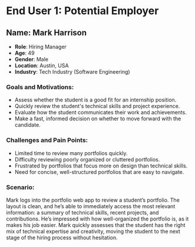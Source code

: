 # End User 1: Potential Employer
## Name: Mark Harrison
- **Role**: Hiring Manager
- **Age**: 49  
- **Gender**: Male  
- **Location**: Austin, USA  
- **Industry**: Tech Industry (Software Engineering)

### Goals and Motivations:
- Assess whether the student is a good fit for an internship position.
- Quickly review the student's technical skills and project experience.
- Evaluate how the student communicates their work and achievements.
- Make a fast, informed decision on whether to move forward with the candidate.

### Challenges and Pain Points:
- Limited time to review many portfolios quickly.
- Difficulty reviewing poorly organized or cluttered portfolios.
- Frustrated by portfolios that focus more on design than technical skills.
- Need for concise, well-structured portfolios that are easy to navigate.

### Scenario:
Mark logs into the portfolio web app to review a student’s portfolio. The layout is clean, and he’s able to immediately access the most relevant information: a summary of technical skills, recent projects, and contributions. He’s impressed with how well-organized the portfolio is, as it makes his job easier. Mark quickly assesses that the student has the right mix of technical expertise and creativity, moving the student to the next stage of the hiring process without hesitation.
